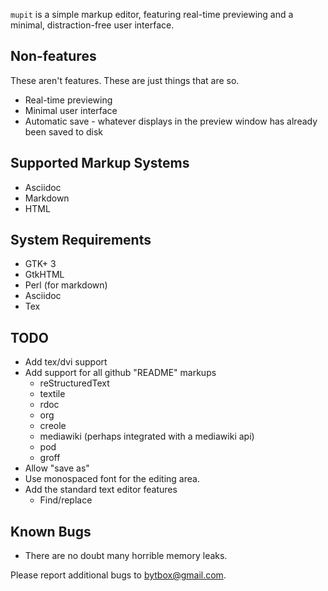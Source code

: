 `mupit` is a simple markup editor, featuring real-time previewing and a minimal, distraction-free user interface.


## Non-features

These aren't features. These are just things that are so.

  * Real-time previewing
  * Minimal user interface
  * Automatic save - whatever displays in the preview window has already been saved to disk


## Supported Markup Systems

  * Asciidoc
  * Markdown
  * HTML


## System Requirements

  * GTK+ 3
  * GtkHTML
  * Perl (for markdown)
  * Asciidoc
  * Tex


## TODO

  * Add tex/dvi support
  * Add support for all github "README" markups
    * reStructuredText
    * textile
    * rdoc
    * org
    * creole
    * mediawiki (perhaps integrated with a mediawiki api)
    * pod
    * groff
  * Allow "save as"
  * Use monospaced font for the editing area.
  * Add the standard text editor features
    * Find/replace


## Known Bugs

  * There are no doubt many horrible memory leaks.

Please report additional bugs to <bytbox@gmail.com>.


